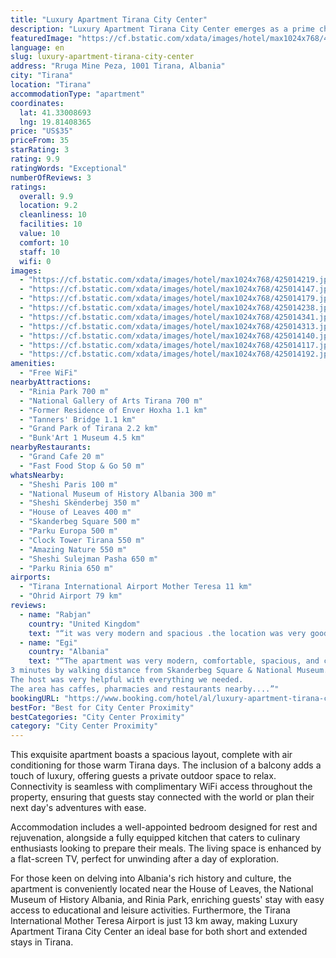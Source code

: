 ```yaml
---
title: "Luxury Apartment Tirana City Center"
description: "Luxury Apartment Tirana City Center emerges as a prime choice for travelers seeking a blend of comfort and convenience in the heart of Albania's vibrant capital."
featuredImage: "https://cf.bstatic.com/xdata/images/hotel/max1024x768/425014219.jpg?k=d1b63872983d75f7490325c0c0f63610480cbf4e372ef51e828684a8e5deecec&o=&hp=1"
language: en
slug: luxury-apartment-tirana-city-center
address: "Rruga Mine Peza, 1001 Tirana, Albania"
city: "Tirana"
location: "Tirana"
accommodationType: "apartment"
coordinates:
  lat: 41.33008693
  lng: 19.81408365
price: "US$35"
priceFrom: 35
starRating: 3
rating: 9.9
ratingWords: "Exceptional"
numberOfReviews: 3
ratings:
  overall: 9.9
  location: 9.2
  cleanliness: 10
  facilities: 10
  value: 10
  comfort: 10
  staff: 10
  wifi: 0
images:
  - "https://cf.bstatic.com/xdata/images/hotel/max1024x768/425014219.jpg?k=d1b63872983d75f7490325c0c0f63610480cbf4e372ef51e828684a8e5deecec&o=&hp=1"
  - "https://cf.bstatic.com/xdata/images/hotel/max1024x768/425014147.jpg?k=bbb0e82999eacfd54aa4dc95500704bd51ce5b886bb0aff4dc2303260a293781&o=&hp=1"
  - "https://cf.bstatic.com/xdata/images/hotel/max1024x768/425014179.jpg?k=297bbff8dc68dcd9c6542686b7f210a294eceaca276d7199d9a54d372d0cf70d&o=&hp=1"
  - "https://cf.bstatic.com/xdata/images/hotel/max1024x768/425014238.jpg?k=1b94aea04c04d36924a21182ccb9d2cdcf2b47ae80a69505ccb4d3a62ecdcc2f&o=&hp=1"
  - "https://cf.bstatic.com/xdata/images/hotel/max1024x768/425014341.jpg?k=2da4fad0dacf491a82479398efb18974cc90524c8e68e87e0ba1ec443a9294b6&o=&hp=1"
  - "https://cf.bstatic.com/xdata/images/hotel/max1024x768/425014313.jpg?k=4ed63447471c6a9dc4df34e9676f01f9567e4ef2256eddc8d1ea0082ada08968&o=&hp=1"
  - "https://cf.bstatic.com/xdata/images/hotel/max1024x768/425014140.jpg?k=225b8f6e88b2fbb1e1d22dd25b2d158879441fa774601a264cfd541cc176dc80&o=&hp=1"
  - "https://cf.bstatic.com/xdata/images/hotel/max1024x768/425014117.jpg?k=17849c55aa5bba26c070b090491d954bb02c7f557eaf1abc90e9d395bc40a9f7&o=&hp=1"
  - "https://cf.bstatic.com/xdata/images/hotel/max1024x768/425014192.jpg?k=c0f3bed8d7985eaf93a4af654703aa7c1bb20e187d7f2a65eef4e543710c8bf5&o=&hp=1"
amenities:
  - "Free WiFi"
nearbyAttractions:
  - "Rinia Park 700 m"
  - "National Gallery of Arts Tirana 700 m"
  - "Former Residence of Enver Hoxha 1.1 km"
  - "Tanners' Bridge 1.1 km"
  - "Grand Park of Tirana 2.2 km"
  - "Bunk'Art 1 Museum 4.5 km"
nearbyRestaurants:
  - "Grand Cafe 20 m"
  - "Fast Food Stop & Go 50 m"
whatsNearby:
  - "Sheshi Paris 100 m"
  - "National Museum of History Albania 300 m"
  - "Sheshi Skënderbej 350 m"
  - "House of Leaves 400 m"
  - "Skanderbeg Square 500 m"
  - "Parku Europa 500 m"
  - "Clock Tower Tirana 550 m"
  - "Amazing Nature 550 m"
  - "Sheshi Sulejman Pasha 650 m"
  - "Parku Rinia 650 m"
airports:
  - "Tirana International Airport Mother Teresa 11 km"
  - "Ohrid Airport 79 km"
reviews:
  - name: "Rabjan"
    country: "United Kingdom"
    text: "“it was very modern and spacious .the location was very good and easy to find . it was very clean and the apartment look excatly like in the photos”"
  - name: "Egi"
    country: "Albania"
    text: "“The apartment was very modern, comfortable, spacious, and central.
3 minutes by walking distance from Skanderbeg Square & National Museum.
The host was very helpful with everything we needed.
The area has caffes, pharmacies and restaurants nearby....”"
bookingURL: "https://www.booking.com/hotel/al/luxury-apartment-tirana-city-center.en-gb.html?aid=8035640"
bestFor: "Best for City Center Proximity"
bestCategories: "City Center Proximity"
category: "City Center Proximity"
---
```


This exquisite apartment boasts a spacious layout, complete with air conditioning for those warm Tirana days. The inclusion of a balcony adds a touch of luxury, offering guests a private outdoor space to relax. Connectivity is seamless with complimentary WiFi access throughout the property, ensuring that guests stay connected with the world or plan their next day's adventures with ease.

Accommodation includes a well-appointed bedroom designed for rest and rejuvenation, alongside a fully equipped kitchen that caters to culinary enthusiasts looking to prepare their meals. The living space is enhanced by a flat-screen TV, perfect for unwinding after a day of exploration.

For those keen on delving into Albania's rich history and culture, the apartment is conveniently located near the House of Leaves, the National Museum of History Albania, and Rinia Park, enriching guests' stay with easy access to educational and leisure activities. Furthermore, the Tirana International Mother Teresa Airport is just 13 km away, making Luxury Apartment Tirana City Center an ideal base for both short and extended stays in Tirana.